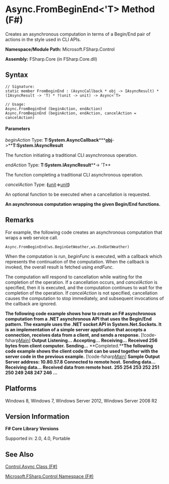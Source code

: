 # Async.FromBeginEnd<'T> Method (F#)

Creates an asynchronous computation in terms of a Begin/End pair of actions in the style used in CLI APIs.

**Namespace/Module Path:** Microsoft.FSharp.Control

**Assembly:** FSharp.Core (in FSharp.Core.dll)


## Syntax

```
// Signature:
static member FromBeginEnd : (AsyncCallback * obj -> IAsyncResult) * (IAsyncResult -> 'T) * ?(unit -> unit) -> Async<'T>

// Usage:
Async.FromBeginEnd (beginAction, endAction)
Async.FromBeginEnd (beginAction, endAction, cancelAction = cancelAction)
```

#### Parameters
*beginAction*
Type: **T:System.AsyncCallback****&#42;**[obj](http://msdn.microsoft.com/en-us/library/dcf2430f-702b-40e5-a0a1-97518bf137f7)**-&gt;****T:System.IAsyncResult**


The function initiating a traditional CLI asynchronous operation.


*endAction*
Type: **T:System.IAsyncResult****-&gt; 'T**


The function completing a traditional CLI asynchronous operation.


*cancelAction*
Type: **(**[unit](http://msdn.microsoft.com/en-us/library/00b837c2-6c8a-483a-87d3-0479c64037a7)**-&gt;**[unit](http://msdn.microsoft.com/en-us/library/00b837c2-6c8a-483a-87d3-0479c64037a7)**)**


An optional function to be executed when a cancellation is requested.



**An asynchronous computation wrapping the given Begin/End functions.**
## Remarks
For example, the following code creates an asynchronous computation that wraps a web service call.


```f#
Async.FromBeginEnd(ws.BeginGetWeather,ws.EndGetWeather)
```
When the computation is run, *beginFunc* is executed, with a callback which represents the continuation of the computation. When the callback is invoked, the overall result is fetched using *endFunc*.

The computation will respond to cancellation while waiting for the completion of the operation. If a cancellation occurs, and *cancelAction* is specified, then it is executed, and the computation continues to wait for the completion of the operation. If *cancelAction* is not specified, cancellation causes the computation to stop immediately, and subsequent invocations of the callback are ignored.

**The following code example shows how to create an F# asynchronous computation from a .NET asynchronous API that uses the Begin/End pattern. The example uses the .NET socket API in System.Net.Sockets. It is an implementation of a simple server application that accepts a connection, receives data from a client, and sends a response.**
[!code-fsharp[Main](snippets/fsasyncapis/snippet200.fs)]
**Output**
**Listening...**
**Accepting...**
**Receiving...**
**Received 256 bytes from client computer.**
**Sending...**
**Completed.****The following code example shows the client code that can be used together with the server code in the previous example.**
[!code-fsharp[Main](snippets/fsasyncapis/snippet20.fs)]
**Sample Output**
**Server address: 10.80.57.8**
**Connected to remote host.**
**Sending data...**
**Receiving data...**
**Received data from remote host.**
**255 254 253 252 251 250 249 248 247 246 ...**
## Platforms
Windows 8, Windows 7, Windows Server 2012, Windows Server 2008 R2


## Version Information
**F# Core Library Versions**

Supported in: 2.0, 4.0, Portable




## See Also
[Control.Async Class &#40;F&#35;&#41;](Control.Async+Class+%28FSharp%29.md)

[Microsoft.FSharp.Control Namespace &#40;F&#35;&#41;](Microsoft.FSharp.Control+Namespace+%28FSharp%29.md)


